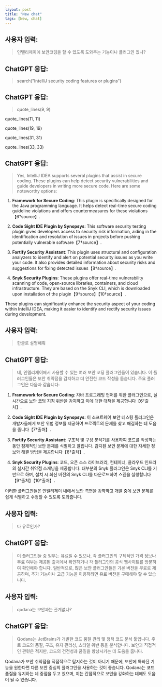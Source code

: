 ```yaml
---
layout: post
title: "New chat"
tags: [New, chat]
---
```


## 사용자 입력:
> 인텔리제이에 보안코딩을 할 수 있도록 도와주는 기능이나 플러그인 있나?

## ChatGPT 응답:
> search("IntelliJ security coding features or plugins")

## ChatGPT 응답:
> quote_lines(9, 9)

quote_lines(11, 11)

quote_lines(19, 19)

quote_lines(31, 31)

quote_lines(33, 33)

## ChatGPT 응답:
> Yes, IntelliJ IDEA supports several plugins that assist in secure coding. These plugins can help detect security vulnerabilities and guide developers in writing more secure code. Here are some noteworthy options:

1. **Framework for Secure Coding**: This plugin is specifically designed for the Java programming language. It helps detect real-time secure coding guideline violations and offers countermeasures for these violations【6†source】.

2. **Code Sight IDE Plugin by Synopsys**: This software security testing plugin gives developers access to security risk information, aiding in the identification and resolution of issues in projects before pushing potentially vulnerable software【7†source】.

3. **Fortify Security Assistant**: This plugin uses structural and configuration analyzers to identify and alert on potential security issues as you write your code. It also provides detailed information about security risks and suggestions for fixing detected issues【8†source】.

4. **Snyk Security Plugins**: These plugins offer real-time vulnerability scanning of code, open-source libraries, containers, and cloud infrastructure. They are based on the Snyk CLI, which is downloaded upon installation of the plugin【9†source】【10†source】.

These plugins can significantly enhance the security aspect of your coding within IntelliJ IDEA, making it easier to identify and rectify security issues during development.

## 사용자 입력:
> 한글로 설명해줘

## ChatGPT 응답:
> 네, 인텔리제이에서 사용할 수 있는 여러 보안 코딩 플러그인들이 있습니다. 이 플러그인들은 보안 취약점을 감지하고 더 안전한 코드 작성을 돕습니다. 주요 플러그인은 다음과 같습니다:

1. **Framework for Secure Coding**: 자바 프로그래밍 언어를 위한 플러그인으로, 실시간으로 보안 코딩 지침 위반을 감지하고 이에 대한 대책을 제공합니다【6†출처】.

2. **Code Sight IDE Plugin by Synopsys**: 이 소프트웨어 보안 테스팅 플러그인은 개발자들에게 보안 위험 정보를 제공하여 프로젝트의 문제를 찾고 해결하는 데 도움을 줍니다【7†출처】.

3. **Fortify Security Assistant**: 구조적 및 구성 분석기를 사용하여 코드를 작성하는 동안 잠재적인 보안 문제를 식별하고 알립니다. 감지된 보안 문제에 대한 자세한 정보와 해결 방법을 제공합니다【8†출처】.

4. **Snyk Security Plugins**: 코드, 오픈 소스 라이브러리, 컨테이너, 클라우드 인프라의 실시간 취약점 스캐닝을 제공합니다. 대부분의 Snyk 플러그인은 Snyk CLI를 기반으로 하며, 설치 시 최신 버전의 Snyk CLI를 다운로드하여 스캔을 실행합니다【9†출처】【10†출처】.

이러한 플러그인들은 인텔리제이 내에서 보안 측면을 강화하고 개발 중에 보안 문제를 쉽게 식별하고 수정할 수 있도록 도와줍니다.

## 사용자 입력:
> 다 유료인가?

## ChatGPT 응답:
> 이 플러그인들 중 일부는 유료일 수 있으나, 각 플러그인의 구체적인 가격 정보나 무료 여부는 제공된 출처에서 확인하거나 각 플러그인의 공식 웹사이트를 방문하여 확인해야 합니다. 일반적으로, 많은 보안 플러그인들은 기본 버전을 무료로 제공하며, 추가 기능이나 고급 기능을 이용하려면 유료 버전을 구매해야 할 수 있습니다.

## 사용자 입력:
> qodana는 보안과는 관계없나?

## ChatGPT 응답:
> Qodana는 JetBrains가 개발한 코드 품질 관리 및 정적 코드 분석 툴입니다. 주로 코드의 품질, 구조, 유지 관리성, 스타일 위반 등을 분석합니다. 보안과 직접적인 관련은 적지만, 코드의 건전성과 품질을 향상시키는 데 도움을 줍니다.

Qodana가 보안 취약점을 직접적으로 탐지하는 것이 아니기 때문에, 보안에 특화된 기능을 원한다면 다른 보안 중심의 플러그인을 사용하는 것이 좋습니다. Qodana는 코드 품질을 유지하는 데 중점을 두고 있으며, 이는 간접적으로 보안을 강화하는 데에도 도움이 될 수 있습니다.


